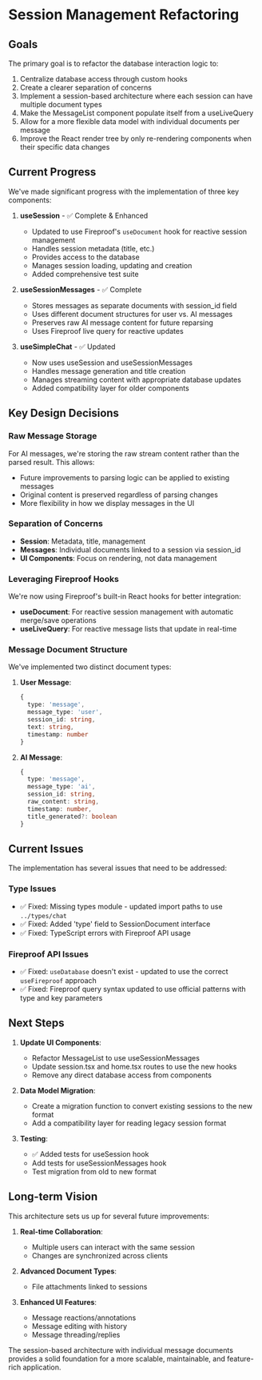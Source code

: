 # Session Management Refactoring

## Goals

The primary goal is to refactor the database interaction logic to:

1. Centralize database access through custom hooks
2. Create a clearer separation of concerns
3. Implement a session-based architecture where each session can have multiple document types
4. Make the MessageList component populate itself from a useLiveQuery
5. Allow for a more flexible data model with individual documents per message
6. Improve the React render tree by only re-rendering components when their specific data changes

## Current Progress

We've made significant progress with the implementation of three key components:

1. **useSession** - ✅ Complete & Enhanced
   - Updated to use Fireproof's `useDocument` hook for reactive session management
   - Handles session metadata (title, etc.)
   - Provides access to the database
   - Manages session loading, updating and creation
   - Added comprehensive test suite

2. **useSessionMessages** - ✅ Complete
   - Stores messages as separate documents with session_id field
   - Uses different document structures for user vs. AI messages
   - Preserves raw AI message content for future reparsing
   - Uses Fireproof live query for reactive updates

3. **useSimpleChat** - ✅ Updated
   - Now uses useSession and useSessionMessages
   - Handles message generation and title creation
   - Manages streaming content with appropriate database updates
   - Added compatibility layer for older components

## Key Design Decisions

### Raw Message Storage
For AI messages, we're storing the raw stream content rather than the parsed result. This allows:
- Future improvements to parsing logic can be applied to existing messages
- Original content is preserved regardless of parsing changes
- More flexibility in how we display messages in the UI

### Separation of Concerns
- **Session**: Metadata, title, management
- **Messages**: Individual documents linked to a session via session_id
- **UI Components**: Focus on rendering, not data management

### Leveraging Fireproof Hooks
We're now using Fireproof's built-in React hooks for better integration:
- **useDocument**: For reactive session management with automatic merge/save operations
- **useLiveQuery**: For reactive message lists that update in real-time

### Message Document Structure
We've implemented two distinct document types:
1. **User Message**:
   ```typescript
   {
     type: 'message',
     message_type: 'user',
     session_id: string,
     text: string,
     timestamp: number
   }
   ```

2. **AI Message**:
   ```typescript
   {
     type: 'message',
     message_type: 'ai',
     session_id: string,
     raw_content: string,
     timestamp: number,
     title_generated?: boolean
   }
   ```

## Current Issues

The implementation has several issues that need to be addressed:

### Type Issues
- ✅ Fixed: Missing types module - updated import paths to use `../types/chat` 
- ✅ Fixed: Added 'type' field to SessionDocument interface
- ✅ Fixed: TypeScript errors with Fireproof API usage 

### Fireproof API Issues
- ✅ Fixed: `useDatabase` doesn't exist - updated to use the correct `useFireproof` approach
- ✅ Fixed: Fireproof query syntax updated to use official patterns with type and key parameters

## Next Steps

1. **Update UI Components**:
   - Refactor MessageList to use useSessionMessages
   - Update session.tsx and home.tsx routes to use the new hooks
   - Remove any direct database access from components

2. **Data Model Migration**:
   - Create a migration function to convert existing sessions to the new format
   - Add a compatibility layer for reading legacy session format

3. **Testing**:
   - ✅ Added tests for useSession hook
   - Add tests for useSessionMessages hook
   - Test migration from old to new format


## Long-term Vision

This architecture sets us up for several future improvements:

1. **Real-time Collaboration**:
   - Multiple users can interact with the same session
   - Changes are synchronized across clients

2. **Advanced Document Types**:
   - File attachments linked to sessions
 
3. **Enhanced UI Features**:
   - Message reactions/annotations
   - Message editing with history
   - Message threading/replies

The session-based architecture with individual message documents provides a solid foundation for a more scalable, maintainable, and feature-rich application.
